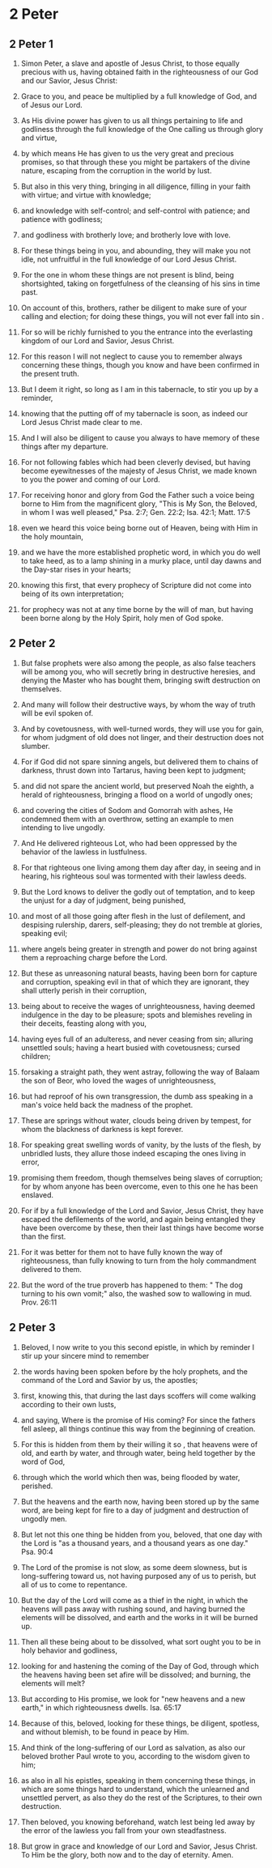 # 2 Peter

## 2 Peter 1

1. Simon Peter, a slave and apostle of Jesus Christ, to those equally precious with us, having obtained faith in the righteousness of our God and our Savior, Jesus Christ:

2. Grace to you, and peace be multiplied by a full knowledge of God, and of Jesus our Lord.

3. As His divine power has given to us all things pertaining to life and godliness through the full knowledge of the One calling us through glory and virtue,

4. by which means He has given to us the very great and precious promises, so that through these you might be partakers of the divine nature, escaping from the corruption in the world by lust.   

5. But also in this very thing, bringing in all diligence, filling in your faith with virtue; and virtue with knowledge;

6. and knowledge with self-control; and self-control with patience; and patience with godliness;

7. and godliness with brotherly love; and brotherly love with love.

8. For these things being in you, and abounding, they will make you not idle, not unfruitful in the full knowledge of our Lord Jesus Christ.

9. For the one in whom these things are not present is blind, being shortsighted, taking on forgetfulness of the cleansing of his sins in time past.

10. On account of this, brothers, rather be diligent to make sure of your calling and election; for doing these things, you will not ever fall into sin .

11. For so will be richly furnished to you the entrance into the everlasting kingdom of our Lord and Savior, Jesus Christ.   

12. For this reason I will not neglect to cause you to remember always concerning these things, though you know and have been confirmed in the present truth.

13. But I deem it right, so long as I am in this tabernacle, to stir you up by a reminder,

14. knowing that the putting off of my tabernacle is soon, as indeed our Lord Jesus Christ made clear to me.

15. And I will also be diligent to cause you always to have memory of these things after my departure.   

16. For not following fables which had been cleverly devised, but having become eyewitnesses of the majesty of Jesus Christ, we made known to you the power and coming of our Lord.

17. For receiving honor and glory from God the Father such a voice being borne to Him from the magnificent glory, "This is My Son, the Beloved, in whom I was well pleased," Psa. 2:7; Gen. 22:2; Isa. 42:1; Matt. 17:5

18. even we heard this voice being borne out of Heaven, being with Him in the holy mountain,   

19. and we have the more established prophetic word, in which you do well to take heed, as to a lamp shining in a murky place, until day dawns and the Day-star rises in your hearts;

20. knowing this first, that every prophecy of Scripture did not come into being of its own interpretation;

21. for prophecy was not at any time borne by the will of man, but having been borne along by the Holy Spirit, holy men of God spoke.  

## 2 Peter 2

1. But false prophets were also among the people, as also false teachers will be among you, who will secretly bring in destructive heresies, and denying the Master who has bought them, bringing swift destruction on themselves.

2. And many will follow their destructive ways, by whom the way of truth will be evil spoken of.   

3. And by covetousness, with well-turned words, they will use you for gain, for whom judgment of old does not linger, and their destruction does not slumber.

4. For if God did not spare sinning angels, but delivered them to chains of darkness, thrust down into Tartarus, having been kept to judgment;

5. and did not spare the ancient world, but preserved Noah the eighth, a herald of righteousness, bringing a flood on a world of ungodly ones;

6. and covering the cities of Sodom and Gomorrah with ashes, He condemned them with an overthrow, setting an example to men intending to live ungodly.   

7. And He delivered righteous Lot, who had been oppressed by the behavior of the lawless in lustfulness.

8. For that righteous one living among them day after day, in seeing and in hearing, his righteous soul was tormented with their lawless deeds.

9.  But the Lord knows to deliver the godly out of temptation, and to keep the unjust for a day of judgment, being punished,   

10. and most of all those going after flesh in the lust of defilement, and despising rulership, darers, self-pleasing; they do not tremble at glories, speaking evil;

11. where angels being greater in strength and power do not bring against them a reproaching charge before the Lord.

12. But these as unreasoning natural beasts, having been born for capture and corruption, speaking evil in that of which they are ignorant, they shall utterly perish in their corruption,

13. being about to receive the wages of unrighteousness, having deemed indulgence in the day to be pleasure; spots and blemishes reveling in their deceits, feasting along with you,

14. having eyes full of an adulteress, and never ceasing from sin; alluring unsettled souls; having a heart busied with covetousness; cursed children;

15. forsaking a straight path, they went astray, following the way of Balaam the son of Beor, who loved the wages of unrighteousness,

16. but had reproof of his own transgression, the dumb ass speaking in a man's voice held back the madness of the prophet.

17. These are springs without water, clouds being driven by tempest, for whom the blackness of darkness is kept forever.

18. For speaking great swelling words of vanity, by the lusts of the flesh, by unbridled lusts, they allure those indeed escaping the ones living in error,

19. promising them freedom, though themselves being slaves of corruption; for by whom anyone has been overcome, even to this one he has been enslaved.

20. For if by a full knowledge of the Lord and Savior, Jesus Christ, they have escaped the defilements of the world, and again being entangled they have been overcome by these, then their last things have become worse than the first.

21. For it was better for them not to have fully known the way of righteousness, than fully knowing to turn from the holy commandment delivered to them.

22. But the word of the true proverb has happened to them: " The dog turning to his own vomit;" also, the washed sow to wallowing in mud. Prov. 26:11  

## 2 Peter 3

1. Beloved, I now write to you this second epistle, in which by reminder I stir up your sincere mind to remember

2. the words having been spoken before by the holy prophets, and the command of the Lord and Savior by us, the apostles;   

3. first, knowing this, that during the last days scoffers will come walking according to their own lusts,

4. and saying, Where is the promise of His coming? For since the fathers fell asleep, all things continue this way from the beginning of creation.

5. For this is hidden from them by their willing it so , that heavens were of old, and earth by water, and through water, being held together by the word of God,

6. through which the world which then was, being flooded by water, perished.

7. But the heavens and the earth now, having been stored up by the same word, are being kept for fire to a day of judgment and destruction of ungodly men.   

8. But let not this one thing be hidden from you, beloved, that one day with the Lord is "as a thousand years, and a thousand years as one day." Psa. 90:4   

9. The Lord of the promise is not slow, as some deem slowness, but is long-suffering toward us, not having purposed any of us to perish, but all of us to come to repentance.

10. But the day of the Lord will come as a thief in the night, in which the heavens will pass away with rushing sound, and having burned the elements will be dissolved, and earth and the works in it will be burned up.   

11. Then all these being about to be dissolved, what sort ought you to be in holy behavior and godliness,

12. looking for and hastening the coming of the Day of God, through which the heavens having been set afire will be dissolved; and burning, the elements will melt?

13. But according to His promise, we look for "new heavens and a new earth," in which righteousness dwells. Isa. 65:17

14. Because of this, beloved, looking for these things, be diligent, spotless, and without blemish, to be found in peace by Him.

15. And think of the long-suffering of our Lord as salvation, as also our beloved brother Paul wrote to you, according to the wisdom given to him;

16. as also in all his epistles, speaking in them concerning these things, in which are some things hard to understand, which the unlearned and unsettled pervert, as also they do the rest of the Scriptures, to their own destruction.

17. Then beloved, you knowing beforehand, watch lest being led away by the error of the lawless you fall from your own steadfastness.

18. But grow in grace and knowledge of our Lord and Savior, Jesus Christ. To Him be the glory, both now and to the day of eternity. Amen.  
